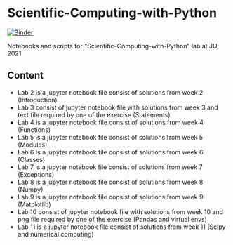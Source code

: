 # Scientific-Computing-with-Python
[![Binder](http://mybinder.org/badge.svg)](https://mybinder.org/v2/gh/w-alek/Scientific-Computing-with-Python/master)


Notebooks and scripts for "Scientific-Computing-with-Python" lab at JU, 2021. 

## Content

* Lab 2 is a jupyter notebook file consist of solutions from week 2 (Introduction)
* Lab 3 consist of jupyter notebook file with solutions from week 3 and text file required by one of the exercise (Statements)
* Lab 4 is a jupyter notebook file consist of solutions from week 4 (Functions)
* Lab 5 is a jupyter notebook file consist of solutions from week 5 (Modules)
* Lab 6 is a jupyter notebook file consist of solutions from week 6 (Classes)
* Lab 7 is a jupyter notebook file consist of solutions from week 7 (Exceptions)
* Lab 8 is a jupyter notebook file consist of solutions from week 8 (Numpy)
* Lab 9 is a jupyter notebook file consist of solutions from week 9 (Matplotlib)
* Lab 10 consist of jupyter notebook file with solutions from week 10 and png file required by one of the exercise (Pandas and virtual envs)
* Lab 11 is a jupyter notebook file consist of solutions from week 11 (Scipy and numerical computing)


